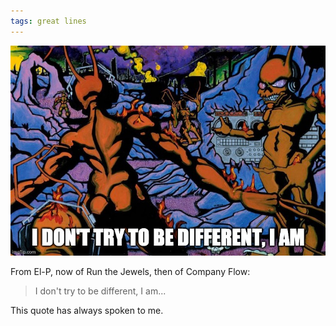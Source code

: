 ```yaml
---
tags: great lines
---
```



![elp](https://raw.githubusercontent.com/muneer78/muneer78.github.io/master/images/elp.jpeg)


From El-P, now of Run the Jewels, then of Company Flow:
> I don't try to be different, I am...

This quote has always spoken to me.


